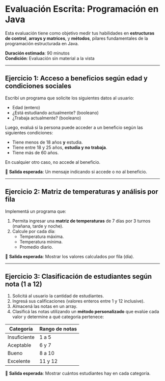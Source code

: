 # Evaluación Escrita: Programación en Java

Esta evaluación tiene como objetivo medir tus habilidades en **estructuras de control**, **arrays y matrices**, y **métodos**, pilares fundamentales de la programación estructurada en Java.

**Duración estimada**: 90 minutos  
**Condición**: Evaluación sin material a la vista

---

## Ejercicio 1: Acceso a beneficios según edad y condiciones sociales

Escribí un programa que solicite los siguientes datos al usuario:

- Edad (entero)
- ¿Está estudiando actualmente? (booleano)
- ¿Trabaja actualmente? (booleano)

Luego, evaluá si la persona puede acceder a un beneficio según las siguientes condiciones:

- Tiene menos de 18 años **y** estudia.
- Tiene entre 18 y 25 años, **estudia y no trabaja**.
- Tiene más de 60 años.

En cualquier otro caso, no accede al beneficio.

📌 **Salida esperada**: Un mensaje indicando si accede o no al beneficio.

---

## Ejercicio 2: Matriz de temperaturas y análisis por fila

Implementá un programa que:

1. Permita ingresar una **matriz de temperaturas** de 7 días por 3 turnos (mañana, tarde y noche).
2. Calcule por cada día:
   - Temperatura máxima.
   - Temperatura mínima.
   - Promedio diario.

📌 **Salida esperada**: Mostrar los valores calculados por fila (día).

---

## Ejercicio 3: Clasificación de estudiantes según nota (1 a 12)

1. Solicitá al usuario la cantidad de estudiantes.
2. Ingresá sus calificaciones (valores enteros entre 1 y 12 inclusive).
3. Almacená las notas en un array.
4. Clasificá las notas utilizando un **método personalizado** que evalúe cada valor y determine a qué categoría pertenece:

| Categoría     | Rango de notas |
|---------------|----------------|
| Insuficiente  | 1 a 5          |
| Aceptable     | 6 y 7          |
| Bueno         | 8 a 10         |
| Excelente     | 11 y 12        |

📌 **Salida esperada**: Mostrar cuántos estudiantes hay en cada categoría.


